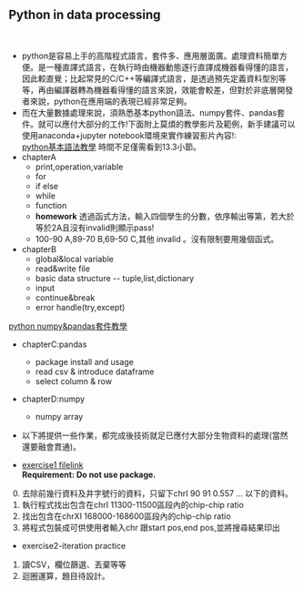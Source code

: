 <h2 id='python-p'>Python in data processing</h2><br/>

- python是容易上手的高階程式語言，套件多、應用層面廣。處理資料簡單方便。是一種直譯式語言，在執行時由機器動態逐行直譯成機器看得懂的語言，因此較直覺；比起常見的C/C++等編譯式語言，是透過預先定義資料型別等等，再由編譯器轉為機器看得懂的語言來說，效能會較差，但對於非底層開發者來說，python在應用端的表現已經非常足夠。
- 而在大量數據處理來說，須熟悉基本python語法、numpy套件、pandas套件。就可以應付大部分的工作!下面附上莫煩的教學影片及範例，新手建議可以使用anaconda+jupyter notebook環境來實作練習影片內容!:<br />
[python基本語法教學](https://morvanzhou.github.io/tutorials/python-basic/basic/) 時間不足僅需看到13.3小節。<br />
- chapterA
    - print,operation,variable
    - for
    - if else
    - while
    - function
    - __homework__
      透過函式方法，輸入四個學生的分數，依序輸出等第，若大於等於2A且沒有invalid則顯示pass!
    -  100-90 A,89-70 B,69-50 C,其他 invalid 。沒有限制要用幾個函式。
- chapterB
    - global&local variable
    - read&write file
    - basic data structure -- tuple,list,dictionary
    - input
    - continue&break
    - error handle(try,except)

[python numpy&pandas套件教學](https://morvanzhou.github.io/tutorials/data-manipulation/np-pd/)
- chapterC:pandas
    - package install and usage
    - read csv & introduce dataframe
    - select column & row
- chapterD:numpy
    - numpy array

- 以下將提供一些作業，都完成後技術就足已應付大部分生物資料的處理(當然還要融會貫通)。
- [exercise1 filelink](https://drive.google.com/file/d/1EzioIk9BDTVrimi0Vs6f0K-f8GJXM9E4/view?usp=sharing)<br />
__Requirement: Do not use package.__
0. 去除前幾行資料及井字號行的資料，只留下chrI 90 91 0.557 ... 以下的資料。
1. 執行程式找出包含在chrI 11300-11500區段內的chip-chip ratio<br />
2. 找出包含在chrXI 168000-168600區段內的chip-chip ratio<br />
3. 將程式包裝成可供使用者輸入chr 跟start pos,end pos,並將搜尋結果印出<br />
- exercise2-iteration practice
1. 讀CSV，欄位篩選、丟棄等等
2. 迴圈運算，題目待設計。
